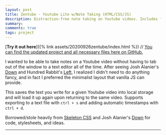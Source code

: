 ```yaml
---
layout: post
title: Zentube - Youtube Lite w/Note Taking (HTML/CSS/JS)
description: Distraction-free note taking on Youtube videos. Includes file export and automatic timestamps.
summary:
comments: true
tags: project
---
```


[**Try it out here**]({% link assets/20200926zentube/index.html %}) // [You can find the updated project and all necessary files here on GitHub.](https://github.com/milofultz/zentube)

I wanted to be able to take notes on a Youtube video without having to tab out of the window to a text editor all of the time. After seeing Josh Alanier's [Down](https://down.avanier.now.sh) and Hundred Rabbit's [Left](https://github.com/hundredrabbits/left), I realized I didn't need to do anything fancy, and in fact I preferred the minimalist layout that vanilla JS can provide.

This saves the text you write for a given Youtube video into local storage and will load it up again upon returning to the same video. Supports exporting to a text file with <code>ctrl + s</code> and adding automatic timestamps with <code>ctrl + d</code>.

Borrowed/stole heavily from [Skeleton CSS](http://getskeleton.com/) and Josh Alanier's [Down](https://down.avanier.now.sh) for code, stylesheets, and ideas.

---
